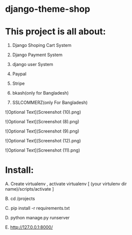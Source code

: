 # django-theme-shop

# This project is all about: 

1. Django Shoping Cart System

2. Django Payment System

3. django user System

4. Paypal

5. Stripe

6. bkash(only for Bangladesh)

7. SSLCOMMERZ(only For Bangladesh)

![Optional Text](Screenshot (10).png)

![Optional Text](Screenshot (8).png)

![Optional Text](Screenshot (9).png)

![Optional Text](Screenshot (12).png)

![Optional Text](Screenshot (11).png)
# Install:

A. Create virtualenv , activate virtualenv [ (your virtulenv dir name)/scripts/activate ]

B. cd /projects

C. pip install -r requirements.txt

D. python manage.py runserver

E. http://127.0.0.1:8000/

